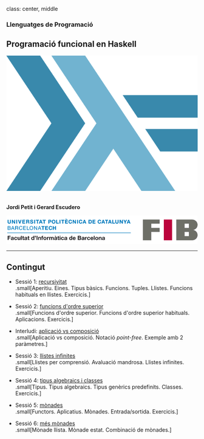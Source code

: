 class: center, middle

### Llenguatges de Programació

## Programació funcional en Haskell

![:scale 40%](figures/haskell.png)<br><br>

**Jordi Petit i Gerard Escudero**

![:scale 75%](figures/fib.png)

---

## Contingut

- Sessió 1: [recursivitat](haskell-intro.html) <br>
.small[Aperitiu. Eines. Tipus bàsics. Funcions. Tuples. Llistes. Funcions habituals en llistes. Exercicis.]

- Sessió 2: [funcions d'ordre superior](haskell-fos.html) <br>
.small[Funcions d'ordre superior. Funcions d'ordre superior habituals. Aplicacions. Exercicis.]

- Interludi: [aplicació vs composició](haskell-interludi) <br>
.small[Aplicació vs composició. Notació *point-free*. Exemple amb 2 paràmetres.]

- Sessió 3: [llistes infinites](haskell-lazy.html) <br>
.small[Llistes per comprensió. Avaluació mandrosa. Llistes infinites. Exercicis.]

- Sessió 4: [tipus algebraics i classes](haskell-tipus.html) <br>
.small[Tipus. Tipus algebraics. Tipus genèrics predefinits. Classes. Exercicis.]

- Sessió 5: [mònades](haskell-monades.html) <br>
.small[Functors. Aplicatius. Mònades. Entrada/sortida. Exercicis.]

- Sessió 6: [més mònades](haskell-monades2.html) <br>
.small[Mònade llista. Mònade estat. Combinació de mònades.]

